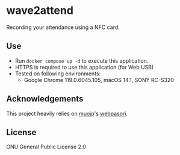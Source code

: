 # wave2attend

Recording your attendance using a NFC card.

## Use

* Run `docker compose up -d` to execute this application.
* HTTPS is required to use this application (for Web USB)
* Tested on following environments:
  * Google Chrome 119.0.6045.105, macOS 14.1, SONY RC-S320

## Acknowledgements

This project heavily relies on [muojp](https://github.com/muojp)'s [webpasori](https://github.com/muojp/webpasori).

## License

GNU General Public License 2.0
